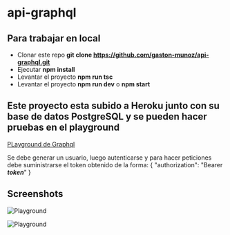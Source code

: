 # api-graphql

## Para trabajar en local

- Clonar este repo **git clone https://github.com/gaston-munoz/api-graphql.git**
- Ejecutar **npm install**
- Levantar el proyecto **npm run tsc**
- Levantar el proyecto **npm run dev** o **npm start**

## Este proyecto esta subido a Heroku junto con su base de datos PostgreSQL y se pueden hacer pruebas en el playground 
[PLayground de Graphql](https://apollo-graphql-api.herokuapp.com/)

Se debe generar un usuario, luego autenticarse y para hacer peticiones debe suministrarse el token obtenido de la forma:
{
 "authorization": "Bearer ***token***"
}

## Screenshots

![Playground](/../master/screenshots/image1.png?raw=true "Playground")


![Playground](/../master/screenshots/image2.png?raw=true "Playground")
